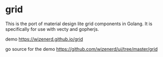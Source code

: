 # grid

This is the port  of material design lite grid components in Golang. It is specifically for use with vecty and gopherjs.

demo https://wizenerd.github.io/grid

go source for the demo https://github.com/wizenerd/ui/tree/master/grid
